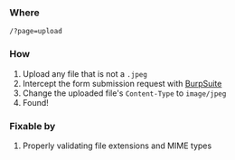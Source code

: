### Where  

`/?page=upload`

### How  

1. Upload any file that is not a `.jpeg`  
2. Intercept the form submission request with [BurpSuite](https://portswigger.net/burp)
3. Change the uploaded file's `Content-Type` to `image/jpeg`
4. Found!

### Fixable by  

1. Properly validating file extensions and MIME types
